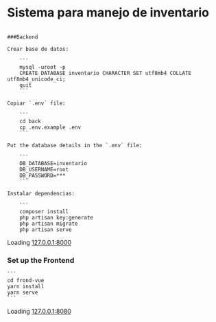 # Sistema para manejo  de inventario 

```

###Backend

Crear base de datos:

    ```
    mysql -uroot -p
    CREATE DATABASE inventario CHARACTER SET utf8mb4 COLLATE utf8mb4_unicode_ci;
    quit
    ```

Copiar `.env` file:

    ```
    cd back
    cp .env.example .env
    ```

Put the database details in the `.env` file:

    ```
    DB_DATABASE=inventario
    DB_USERNAME=root
    DB_PASSWORD=***
    ```

Instalar dependencias:

    ```
    composer install
    php artisan key:generate
    php artisan migrate
    php artisan serve
```

Loading [127.0.0.1:8000](127.0.0.1:8000)

### Set up the Frontend

    ```
    cd frond-vue
    yarn install
    yarn serve
    ```

Loading [127.0.0.1:8080](127.0.0.1:8080) 

